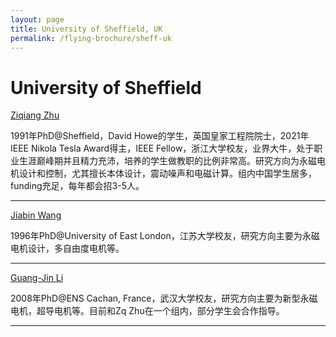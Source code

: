 ```yaml
---
layout: page
title: University of Sheffield, UK
permalink: /flying-brochure/sheff-uk
---
```

# University of Sheffield

[Ziqiang Zhu](https://www.sheffield.ac.uk/eee/people/academic-staff/zi-qiang-zhu)

1991年PhD@Sheffield，David Howe的学生，英国皇家工程院院士，2021年IEEE Nikola Tesla Award得主，IEEE Fellow，浙江大学校友，业界大牛，处于职业生涯巅峰期并且精力充沛，培养的学生做教职的比例非常高。研究方向为永磁电机设计和控制，尤其擅长本体设计，震动噪声和电磁计算。组内中国学生居多，funding充足，每年都会招3-5人。

---
[Jiabin Wang](https://www.sheffield.ac.uk/eee/people/academic-staff/jiabin-wang)

1996年PhD@University of East London，江苏大学校友，研究方向主要为永磁电机设计，多自由度电机等。

---
[Guang-Jin Li](https://www.sheffield.ac.uk/eee/people/academic-staff/guang-jin-li)

2008年PhD@ENS Cachan, France，武汉大学校友，研究方向主要为新型永磁电机，超导电机等。目前和Zq Zhu在一个组内，部分学生会合作指导。

---
